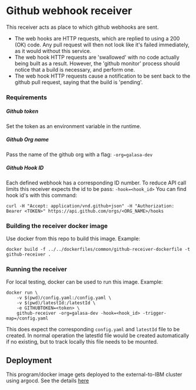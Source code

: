 # Github webhook receiver

This receiver acts as place to which github webhooks are sent.
- The web hooks are HTTP requests, which are replied to using a 200 (OK) code. Any pull request will then not look like it's failed immediately, as it would without this service.
- The web hook HTTP requests are 'swallowed' with no code actually being built as a result.
However, the 'github monitor' process should notice that a build is necessary, and perform one.
- The web hook HTTP requests cause a notification to be sent back to the github pull request, saying that the build is 'pending'.




### Requirements
##### Github token 
Set the token as an environment variable in the runtime.
##### Github Org name
Pass the name of the github org with a flag: `-org=galasa-dev`
##### Github Hook ID
Each defined webhook has a corresponding ID number. To reduce API call limits this receiver expects the id to be pass: `-hook=<hook_id>`
You can find hook id's with this command:
```
curl -H "Accept: application/vnd.github+json" -H "Authorization: Bearer <TOKEN>" https://api.github.com/orgs/<ORG_NAME>/hooks
```

### Building the receiver docker image

Use docker from this repo to build this image. Example:
```
docker build -f ../../dockerfiles/common/github-receiver-dockerfile -t github-receiver .
```

### Running the receiver
For local testing, docker can be used to run this image. Example:
```
docker run \
    -v $(pwd)/config.yaml:/config.yaml \
    -v $(pwd)/latestId:/latestId \
    -e GITHUBTOKEN=<token> \ 
    github-receiver -org=galasa-dev -hook=<hook_id> -trigger-map=/config.yaml
```
This does expect the corresponding `config.yaml` and `latestId` file to be created. In normal operation the latestId file would be created automatically if no existing, but to track locally this file needs to be mounted.

## Deployment
This program/docker image gets deployed to the external-to-IBM cluster using argocd.
See the details [here](../../infrastructure/ibmcloud-galasadev-cluster/github-webhook-receiver/README.md)